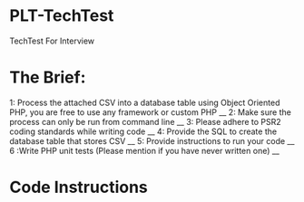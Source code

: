 # PLT-TechTest
TechTest For Interview

# The Brief:
1: Process the attached CSV into a database table using Object Oriented PHP, you are free to use any framework or custom PHP __
2: Make sure the process can only be run from command line __
3: Please adhere to PSR2 coding standards while writing code __
4: Provide the SQL to create the database table that stores CSV __
5: Provide instructions to run your code __
6 :Write PHP unit tests (Please mention if you have never written one) __


# Code Instructions
